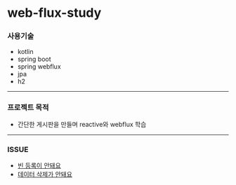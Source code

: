 # web-flux-study

### 사용기술
- kotlin
- spring boot
- spring webflux
- jpa
- h2
---
### 프로젝트 목적
- 간단한 게시판을 만들며 reactive와 webflux 학습



---

### ISSUE

- <a href="https://github.com/sangyongchoi/web-flux-study/blob/main/issue/When%20using%20spring-data-r2dbc%20and%20spring-boot-starter-data-mongodb-reactive%20together.md/">빈 등록이 안돼요</a>
- [데이터 삭제가 안돼요](https://github.com/sangyongchoi/web-flux-study/blob/main/issue/can_not_delete.md)